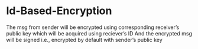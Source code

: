 # Id-Based-Encryption
The msg from sender will be encrypted using corresponding receiver’s public key which will be acquired using reciever’s ID And the encrypted msg will be signed i.e., encrypted by default with sender’s public key
